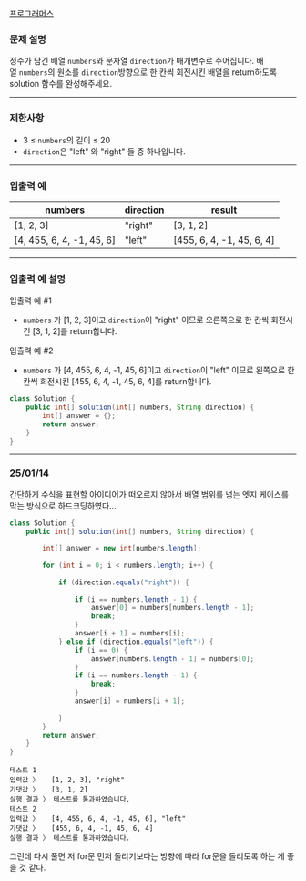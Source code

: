 [프로그래머스](https://school.programmers.co.kr/learn/courses/30/lessons/120844)

### **문제 설명**

정수가 담긴 배열 `numbers`와 문자열 `direction`가 매개변수로 주어집니다. 배열 `numbers`의 원소를 `direction`방향으로 한 칸씩 회전시킨 배열을 return하도록 solution 함수를 완성해주세요.

---

### 제한사항

- 3 ≤ `numbers`의 길이 ≤ 20
- `direction`은 "left" 와 "right" 둘 중 하나입니다.

---

### 입출력 예

| numbers | direction | result |
| --- | --- | --- |
| [1, 2, 3] | "right" | [3, 1, 2] |
| [4, 455, 6, 4, -1, 45, 6] | "left" | [455, 6, 4, -1, 45, 6, 4] |

---

### 입출력 예 설명

입출력 예 #1

- `numbers` 가 [1, 2, 3]이고 `direction`이 "right" 이므로 오른쪽으로 한 칸씩 회전시킨 [3, 1, 2]를 return합니다.

입출력 예 #2

- `numbers` 가 [4, 455, 6, 4, -1, 45, 6]이고 `direction`이 "left" 이므로 왼쪽으로 한 칸씩 회전시킨 [455, 6, 4, -1, 45, 6, 4]를 return합니다.

```java
class Solution {
    public int[] solution(int[] numbers, String direction) {
        int[] answer = {};
        return answer;
    }
}
```

---

### 25/01/14

간단하게 수식을 표현할 아이디어가 떠오르지 않아서 배열 범위를 넘는 엣지 케이스를 막는 방식으로 하드코딩하였다…

```java
class Solution {
    public int[] solution(int[] numbers, String direction) {
        
        int[] answer = new int[numbers.length];
        
        for (int i = 0; i < numbers.length; i++) {
            
            if (direction.equals("right")) {
                
                if (i == numbers.length - 1) {
                    answer[0] = numbers[numbers.length - 1];
                    break;
                }
                answer[i + 1] = numbers[i];
            } else if (direction.equals("left")) {
                if (i == 0) {
                    answer[numbers.length - 1] = numbers[0];
                }
                if (i == numbers.length - 1) {
                    break;
                }
                answer[i] = numbers[i + 1];
                
            }
        }
        return answer;
    }
}
```

```
테스트 1
입력값 〉	[1, 2, 3], "right"
기댓값 〉	[3, 1, 2]
실행 결과 〉	테스트를 통과하였습니다.
테스트 2
입력값 〉	[4, 455, 6, 4, -1, 45, 6], "left"
기댓값 〉	[455, 6, 4, -1, 45, 6, 4]
실행 결과 〉	테스트를 통과하였습니다.
```

그런데 다시 풀면 저 for문 먼저 돌리기보다는 방향에 따라 for문을 돌리도록 하는 게 좋을 것 같다.